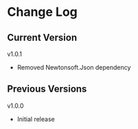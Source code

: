 # Change Log

## Current Version

v1.0.1

- Removed Newtonsoft.Json dependency

## Previous Versions
 
v1.0.0

- Initial release
